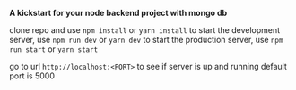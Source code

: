 **A kickstart for your node backend project with mongo db**

clone repo and use `npm install` or `yarn install`
to start the development server, use `npm run dev` or `yarn dev`
to start the production server, use `npm run start` or `yarn start`

go to url `http://localhost:<PORT>` to see if server is up and running
default port is 5000
